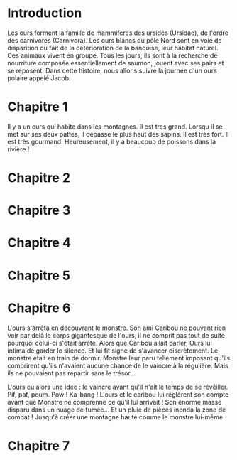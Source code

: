 # Introduction

Les ours forment la famille de mammifères des ursidés (Ursidae), de l'ordre des carnivores (Carnivora). Les ours blancs du pôle Nord sont en voie de disparition du fait de la détérioration de la banquise, leur habitat naturel. Ces animaux vivent en groupe.
Tous les jours, ils sont à la recherche de nourriture composée essentiellement de saumon, jouent avec ses pairs et se reposent.
Dans cette histoire, nous allons suivre la journée d'un ours polaire appelé Jacob.

# Chapitre 1 

Il y a un ours qui habite dans les montagnes.
Il est tres grand. Lorsqu il se met sur ses deux pattes, il dépasse le plus haut des sapins. 
Il est très fort. Il est très gourmand. Heureusement, il y a beaucoup de poissons dans la rivière !

# Chapitre 2

# Chapitre 3

# Chapitre 4

# Chapitre 5

# Chapitre 6

L'ours s'arrêta en découvrant le monstre. Son ami Caribou ne pouvant rien voir par delà le corps gigantesque de l'ours, il ne comprit pas tout de suite pourquoi celui-ci s'était arrété.
Alors que Caribou allait parler, Ours lui intima de garder le silence. Et lui fit signe de s'avancer discrètement. Le monstre était en train de dormir. 
Monstre leur paru tellement imposant qu'ils comprirent qu'ils n'avaient aucune chance de le vaincre à la régulière. Mais ils ne pouvaient pas repartir sans le trésor...

L'ours eu alors une idée : le vaincre avant qu'il n'ait le temps de se révéiller.
Pif, paf, poum. Pow ! Ka-bang ! L'ours et le caribou lui réglèrent son compte avant que Monstre ne comprenne ce qu'il lui arrivait !
Son énorme masse disparu dans un nuage de fumée... Et un pluie de pièces inonda la zone de combat ! Jusqu'à créer une montagne haute comme le monstre lui-même.

# Chapitre 7
